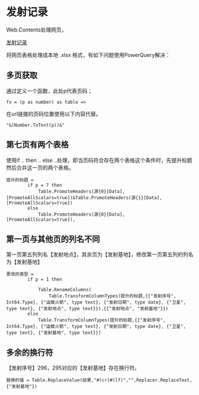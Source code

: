 # 发射记录

Web.Contents处理网页，

[发射记录](http://www.spacechina.com/n25/n142/n152/n657792/)

将网页表格处理成本地 .xlsx 格式，有如下问题使用PowerQuery解决：

## 多页获取

通过定义一个函数，此处p代表页码；

```
fx = (p as number) as table =>
```

在url链接的页码位置使用以下内容代替。

```
"&(Number.ToText(p))&"
```

## 第七页有两个表格

使用if .. then .. else ..处理，即当页码符合存在两个表格这个条件时，先提升标题然后合并这一页的两个表格。

```
提升的标题 =
        if p = 7 then 
            Table.PromoteHeaders(源{0}[Data], [PromoteAllScalars=true])&Table.PromoteHeaders(源{1}[Data], [PromoteAllScalars=true])
        else 
            Table.PromoteHeaders(源{0}[Data], [PromoteAllScalars=true]),
```

## 第一页与其他页的列名不同

第一页第五列列名【发射地点】，其余页为【发射基地】，修改第一页第五列的列名为【发射基地】

```
更改的类型 = 
        if p = 1 then
            
            Table.RenameColumns(
                Table.TransformColumnTypes(提升的标题,{{"发射序号", Int64.Type}, {"运载火箭", type text}, {"发射日期", type date}, {"卫星", type text}, {"发射地点", type text}}),{{"发射地点", "发射基地"}})
        else 
            Table.TransformColumnTypes(提升的标题,{{"发射序号", Int64.Type}, {"运载火箭", type text}, {"发射日期", type date}, {"卫星", type text}, {"发射基地", type text}})
```

## 多余的换行符

【发射序号】296，295对应的【发射基地】存在换行符。

```
替换的值 = Table.ReplaceValue(结果,"#(cr)#(lf)","",Replacer.ReplaceText,{"发射基地"})
```

